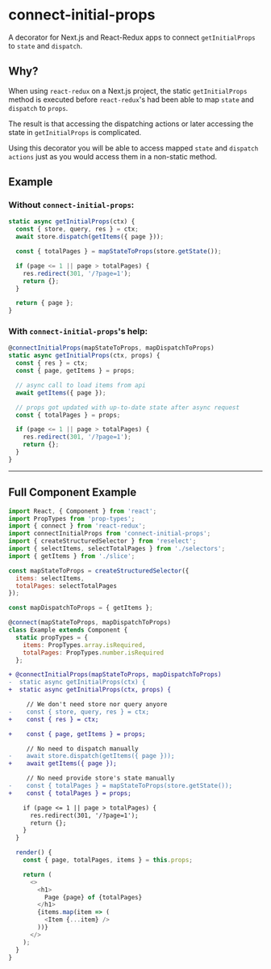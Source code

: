 # connect-initial-props
A decorator for Next.js and React-Redux apps to connect `getInitialProps` to `state` and `dispatch`.

## Why?
When using `react-redux` on a Next.js project, the static `getInitialProps` method is executed before `react-redux`'s had been able to map `state` and `dispatch` to `props`.

The result is that accessing the dispatching actions or later accessing the state in `getInitialProps` is complicated.

Using this decorator you will be able to access mapped `state` and `dispatch actions` just as you would access them in a non-static method.

## Example

### Without `connect-initial-props`:

```JavaScript
static async getInitialProps(ctx) {
  const { store, query, res } = ctx;
  await store.dispatch(getItems({ page }));

  const { totalPages } = mapStateToProps(store.getState());

  if (page <= 1 || page > totalPages) {
    res.redirect(301, '/?page=1');
    return {};
  }

  return { page };
}
```

### With `connect-initial-props`'s help:
```JavaScript
@connectInitialProps(mapStateToProps, mapDispatchToProps)
static async getInitialProps(ctx, props) {
  const { res } = ctx;
  const { page, getItems } = props;

  // async call to load items from api
  await getItems({ page });

  // props got updated with up-to-date state after async request
  const { totalPages } = props;

  if (page <= 1 || page > totalPages) {
    res.redirect(301, '/?page=1');
    return {};
  }
}
```

---

## Full Component Example

```JavaScript
import React, { Component } from 'react';
import PropTypes from 'prop-types';
import { connect } from 'react-redux';
import connectInitialProps from 'connect-initial-props';
import { createStructuredSelector } from 'reselect';
import { selectItems, selectTotalPages } from './selectors';
import { getItems } from './slice';

const mapStateToProps = createStructuredSelector({
  items: selectItems,
  totalPages: selectTotalPages
});

const mapDispatchToProps = { getItems };

@connect(mapStateToProps, mapDispatchToProps)
class Example extends Component {
  static propTypes = {
    items: PropTypes.array.isRequired,
    totalPages: PropTypes.number.isRequired
  };
```
```diff
+ @connectInitialProps(mapStateToProps, mapDispatchToProps)
-  static async getInitialProps(ctx) {
+  static async getInitialProps(ctx, props) {

     // We don't need store nor query anyore
-    const { store, query, res } = ctx;
+    const { res } = ctx;

+    const { page, getItems } = props;

     // No need to dispatch manually
-    await store.dispatch(getItems({ page }));
+    await getItems({ page });

     // No need provide store's state manually
-    const { totalPages } = mapStateToProps(store.getState());
+    const { totalPages } = props;

    if (page <= 1 || page > totalPages) {
      res.redirect(301, '/?page=1');
      return {};
    }
  }
```
```JavaScript
  render() {
    const { page, totalPages, items } = this.props;

    return (
      <>
        <h1>
          Page {page} of {totalPages}
        </h1>
        {items.map(item => (
          <Item {...item} />
        ))}
      </>
    );
  }
}
```
